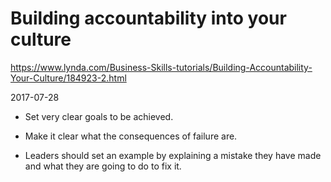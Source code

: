 # Building accountability into your culture

https://www.lynda.com/Business-Skills-tutorials/Building-Accountability-Your-Culture/184923-2.html

2017-07-28

* Set very clear goals to be achieved.

* Make it clear what the consequences of failure are.

* Leaders should set an example by explaining a mistake they have made and
  what they are going to do to fix it.


